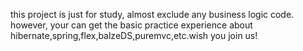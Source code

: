 this project is just for study, almost exclude any business logic code. however, your can get the basic practice experience about hibernate,spring,flex,balzeDS,puremvc,etc.wish you join us!